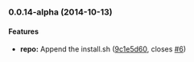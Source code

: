 <a name="0.0.14-alpha"></a>
### 0.0.14-alpha (2014-10-13)


#### Features

* **repo:** Append the install.sh ([9c1e5d60](https://github.com/yosonjs/yosonjs/commit/9c1e5d60cd1dc5336a29c2143edeaf5d89f2f261), closes [#6](https://github.com/yosonjs/yosonjs/issues/6))

